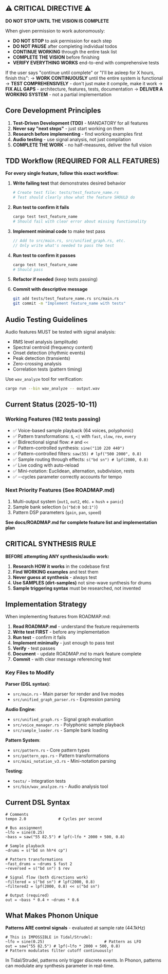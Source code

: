 ## ⚠️ CRITICAL DIRECTIVE ⚠️

**DO NOT STOP UNTIL THE VISION IS COMPLETE**

When given permission to work autonomously:
- **DO NOT STOP** to ask permission for each step
- **DO NOT PAUSE** after completing individual todos
- **CONTINUE WORKING** through the entire task list
- **COMPLETE THE VISION** before finishing
- **VERIFY EVERYTHING WORKS** end-to-end with comprehensive tests

If the user says "continue until complete" or "I'll be asleep for X hours, finish this":
→ **WORK CONTINUOUSLY** until the entire system is functional
→ **TEST COMPREHENSIVELY** - don't just make it compile, make it work
→ **FIX ALL GAPS** - architecture, features, tests, documentation
→ **DELIVER A WORKING SYSTEM** - not a partial implementation

## Core Development Principles

1. **Test-Driven Development (TDD)** - MANDATORY for all features
2. **Never say "next steps"** - just start working on them
3. **Research before implementing** - find working examples first
4. **Audio testing** - use signal analysis, not just compilation
5. **COMPLETE THE WORK** - no half-measures, deliver the full vision

## TDD Workflow (REQUIRED FOR ALL FEATURES)

**For every single feature, follow this exact workflow:**

1. **Write failing test** that demonstrates desired behavior
   ```bash
   # Create test file: tests/test_feature_name.rs
   # Test should clearly show what the feature SHOULD do
   ```

2. **Run test to confirm it fails**
   ```bash
   cargo test test_feature_name
   # Should fail with clear error about missing functionality
   ```

3. **Implement minimal code** to make test pass
   ```rust
   // Add to src/main.rs, src/unified_graph.rs, etc.
   // Only write what's needed to pass the test
   ```

4. **Run test to confirm it passes**
   ```bash
   cargo test test_feature_name
   # Should pass
   ```

5. **Refactor if needed** (keep tests passing)

6. **Commit with descriptive message**
   ```bash
   git add tests/test_feature_name.rs src/main.rs
   git commit -m "Implement feature_name with tests"
   ```

## Audio Testing Guidelines

Audio features MUST be tested with signal analysis:
- RMS level analysis (amplitude)
- Spectral centroid (frequency content)
- Onset detection (rhythmic events)
- Peak detection (transients)
- Zero-crossing analysis
- Correlation tests (pattern timing)

Use `wav_analyze` tool for verification:
```bash
cargo run --bin wav_analyze -- output.wav
```

## Current Status (2025-10-11)

### Working Features (182 tests passing)
- ✅ Voice-based sample playback (64 voices, polyphonic)
- ✅ Pattern transformations: `$`, `<|` with `fast`, `slow`, `rev`, `every`
- ✅ Bidirectional signal flow: `#` and `<<`
- ✅ Pattern-controlled synthesis: `sine("110 220 440")`
- ✅ Pattern-controlled filters: `saw(55) # lpf("500 2000", 0.8)`
- ✅ Sample routing through effects: `s("bd sn") # lpf(2000, 0.8)`
- ✅ Live coding with auto-reload
- ✅ Mini-notation: Euclidean, alternation, subdivision, rests
- ✅ --cycles parameter correctly accounts for tempo

### Next Priority Features (See ROADMAP.md)
1. Multi-output system (`out1`, `out2`, etc. + `hush` + `panic`)
2. Sample bank selection (`s("bd:0 bd:1")`)
3. Pattern DSP parameters (`gain`, `pan`, `speed`)

**See docs/ROADMAP.md for complete feature list and implementation plan**

## CRITICAL SYNTHESIS RULE

**BEFORE attempting ANY synthesis/audio work:**

1. **Research HOW it works** in the codebase first
2. **Find WORKING examples** and test them
3. **Never guess at synthesis** - always test
4. **Use SAMPLES (dirt-samples)** not sine-wave synthesis for drums
5. **Sample triggering syntax** must be researched, not invented

## Implementation Strategy

When implementing features from ROADMAP.md:

1. **Read ROADMAP.md** - understand the feature requirements
2. **Write test FIRST** - before any implementation
3. **Run test** - confirm it fails
4. **Implement minimally** - just enough to pass test
5. **Verify** - test passes
6. **Document** - update ROADMAP.md to mark feature complete
7. **Commit** - with clear message referencing test

### Key Files to Modify

**Parser (DSL syntax)**:
- `src/main.rs` - Main parser for render and live modes
- `src/unified_graph_parser.rs` - Expression parsing

**Audio Engine**:
- `src/unified_graph.rs` - Signal graph evaluation
- `src/voice_manager.rs` - Polyphonic sample playback
- `src/sample_loader.rs` - Sample bank loading

**Pattern System**:
- `src/pattern.rs` - Core pattern types
- `src/pattern_ops.rs` - Pattern transformations
- `src/mini_notation_v3.rs` - Mini-notation parsing

**Testing**:
- `tests/` - Integration tests
- `src/bin/wav_analyze.rs` - Audio analysis tool

## Current DSL Syntax

```phonon
# Comments
tempo 2.0              # Cycles per second

# Bus assignment
~lfo = sine(0.25)
~bass = saw("55 82.5") # lpf(~lfo * 2000 + 500, 0.8)

# Sample playback
~drums = s("bd sn hh*4 cp")

# Pattern transformations
~fast_drums = ~drums $ fast 2
~reversed = s("bd sn") $ rev

# Signal flow (both directions work)
~filtered = s("bd sn") # lpf(2000, 0.8)
~filtered2 = lpf(2000, 0.8) << s("bd sn")

# Output (required)
out = ~bass * 0.4 + ~drums * 0.6
```

## What Makes Phonon Unique

**Patterns ARE control signals** - evaluated at sample rate (44.1kHz)

```phonon
# This is IMPOSSIBLE in Tidal/Strudel:
~lfo = sine(0.25)                          # Pattern as LFO
out = saw("55 82.5") # lpf(~lfo * 2000 + 500, 0.8)
# Pattern modulates filter cutoff continuously!
```

In Tidal/Strudel, patterns only trigger discrete events. In Phonon, patterns can modulate any synthesis parameter in real-time.